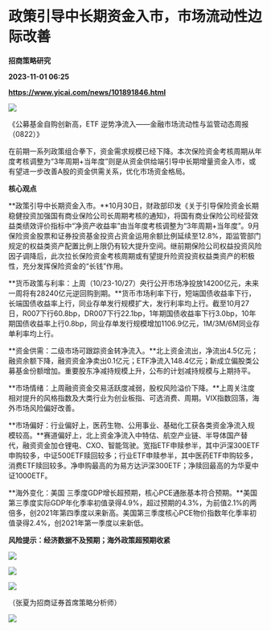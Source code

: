 # 政策引导中长期资金入市，市场流动性边际改善
**招商策略研究**

**2023-11-01 06:25**

**https://www.yicai.com/news/101891846.html**

![](https://imgcdn.yicai.com/uppics/slides/2023/11/b626f27c59fa5282020ebcf370270529.jpg)

《公募基金自购创新高，ETF 逆势净流入——金融市场流动性与监管动态周报（0822）》

在前期一系列政策组合拳下，资金需求规模已经下降。本次保险资金考核周期从年度考核调整为“3年周期+当年度”则是从资金供给端引导中长期增量资金入市，或有望进一步改善A股的资金供需关系，优化市场资金格局。

**核心观点**

**政策引导中长期资金入市。**10月30日，财政部印发《关于引导保险资金长期稳健投资加强国有商业保险公司长周期考核的通知》，将国有商业保险公司经营效益类绩效评价指标中“净资产收益率”由当年度考核调整为“3年周期+当年度”。9月保险资金股票和证券投资基金投资占资金运用余额比例延续至12.8%，距监管部门规定的权益类资产配置比例上限仍有较大提升空间。继前期保险公司权益投资风险因子调降后，此次拉长保险资金考核周期或有望提升险资投资权益类资产的积极性，充分发挥保险资金的“长钱”作用。

**货币政策与利率：上周（10/23-10/27）央行公开市场净投放14200亿元，未来一周将有28240亿元逆回购到期。**货币市场利率下行，短端国债收益率下行，长端国债收益率上行，同业存单发行规模扩大，发行利率均上行。截至10月27日，R007下行60.8bp，DR007下行22.1bp，1年期国债收益率下行3.0bp，10年期国债收益率上行0.8bp，同业存单发行规模增加1106.9亿元，1M/3M/6M同业存单利率均上行。

**资金供需：二级市场可跟踪资金转净流入。**北上资金流出，净流出4.5亿元；融资余额下降，融资资金净卖出0.1亿元；ETF净流入148.4亿元；新成立偏股类公募基金份额增加。重要股东净减持规模上升，公布的计划减持规模与上期持平。

**市场情绪：上周融资资金交易活跃度减弱，股权风险溢价下降。**上周关注度相对提升的风格指数及大类行业为创业板指、可选消费、周期。VIX指数回落，海外市场风险偏好改善。

**市场偏好：行业偏好上，医药生物、公用事业、基础化工获各类资金净流入规模较高。**赛道偏好上，北上资金净流入中特估、航空产业链、半导体国产替代，融资资金加仓锂电、CXO、智能驾驶。宽指ETF申赎参半，其中沪深300ETF申购较多，中证500ETF赎回较多；行业ETF申赎参半，其中医药ETF申购较多，消费ETF赎回较多。净申购最高的为易方达沪深300ETF；净赎回最高的为华夏中证1000ETF。

**海外变化：美国 三季度GDP增长超预期，核心PCE通胀基本符合预期。**美国第三季度实际GDP年化季率初值录得4.9%，超过预期的4.3%，为前值2.1%的两倍多，创2021年第四季度以来新高。美国第三季度核心PCE物价指数年化季率初值录得2.4%，创2021年第一季度以来新低。

**风险提示：经济数据不及预期；海外政策超预期收紧**

![](https://imgcdn.yicai.com/uppics/images/hylanda/20231031/63/17070045006536101899.png)

![](https://imgcdn.yicai.com/uppics/images/hylanda/20231031/74/7052557306690396546.png)

![](https://imgcdn.yicai.com/uppics/images/hylanda/20231031/80/9505973876135424916.png)

（张夏为招商证券首席策略分析师）

**![](https://imgcdn.yicai.com/uppics/images/2023/11/ff8b7292b802a6a1e6f4aa32652881fb.jpg)**